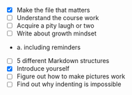 
- [x] Make the file that matters
- [ ] Understand the course work
- [ ] Acquire a pity laugh or two
- [ ] Write about growth mindset
-    a. including reminders
- [ ] 5 different Markdown structures
- [x] Introduce yourself
- [ ] Figure out how to make pictures work
- [ ] Find out why indenting is impossible
